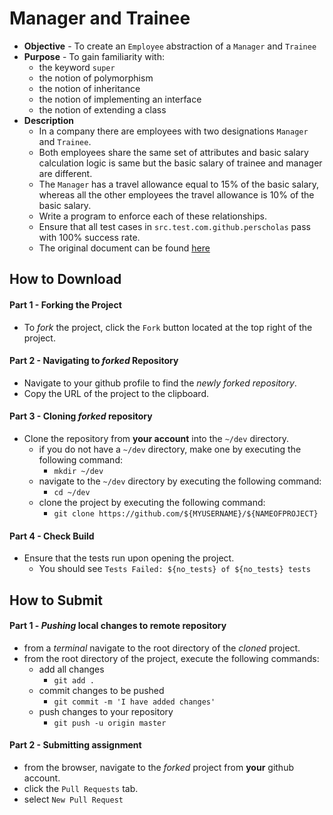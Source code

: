# Manager and Trainee

* **Objective** - To create an `Employee` abstraction of a `Manager` and `Trainee`
* **Purpose** - To gain familiarity with:
    * the keyword `super`
    * the notion of polymorphism
    * the notion of inheritance
    * the notion of implementing an interface
    * the notion of extending a class  
* **Description**
    * In a company there are employees with two designations `Manager` and `Trainee`.
    * Both employees share the same set of attributes and basic salary calculation logic is same but the basic salary of trainee and manager are different.
    * The `Manager` has a travel allowance equal to 15% of the basic salary, whereas all the other employees the travel allowance is 10% of the basic salary.
    * Write a program to enforce each of these relationships. 
    * Ensure that all test cases in `src.test.com.github.perscholas` pass with 100% success rate. 
    * The original document can be found [here](./original-readme.pdf)




## How to Download

#### Part 1 - Forking the Project
* To _fork_ the project, click the `Fork` button located at the top right of the project.


#### Part 2 - Navigating to _forked_ Repository
* Navigate to your github profile to find the _newly forked repository_.
* Copy the URL of the project to the clipboard.

#### Part 3 - Cloning _forked_ repository
* Clone the repository from **your account** into the `~/dev` directory.
  * if you do not have a `~/dev` directory, make one by executing the following command:
    * `mkdir ~/dev`
  * navigate to the `~/dev` directory by executing the following command:
    * `cd ~/dev`
  * clone the project by executing the following command:
    * `git clone https://github.com/${MYUSERNAME}/${NAMEOFPROJECT}`

#### Part 4 - Check Build
* Ensure that the tests run upon opening the project.
    * You should see `Tests Failed: ${no_tests} of ${no_tests} tests`







## How to Submit

#### Part 1 -  _Pushing_ local changes to remote repository
* from a _terminal_ navigate to the root directory of the _cloned_ project.
* from the root directory of the project, execute the following commands:
    * add all changes
      * `git add .`
    * commit changes to be pushed
      * `git commit -m 'I have added changes'`
    * push changes to your repository
      * `git push -u origin master`

#### Part 2 - Submitting assignment
* from the browser, navigate to the _forked_ project from **your** github account.
* click the `Pull Requests` tab.
* select `New Pull Request`

